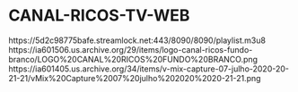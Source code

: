 # CANAL-RICOS-TV-WEB

<item>
<title>[COLOR silver][B] CANAL RICOS [/COLOR][/B][COLOR yellow] [B][/COLOR][/B]</title>
<link>https://5d2c98775bafe.streamlock.net:443/8090/8090/playlist.m3u8</link>
<thumbnail>https://ia601506.us.archive.org/29/items/logo-canal-ricos-fundo-branco/LOGO%20CANAL%20RICOS%20FUNDO%20BRANCO.png</thumbnail>
<fanart>https://ia601405.us.archive.org/34/items/v-mix-capture-07-julho-2020-20-21-21/vMix%20Capture%2007%20julho%202020%2020-21-21.png</fanart>
<info></info>
</item>

